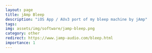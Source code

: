 ```yaml
---
layout: page
title: jAmp Bleep
description: "iOS App / AUv3 port of my bleep machine by jAmp"
tags: 
img: assets/img/software/jamp-bleep.png
category: other
redirect: https://www.jamp-audio.com/bleep.html
importance: 1
---
```

